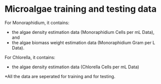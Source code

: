 # Microalgae training and testing data

For Monoraphidium, it contains:
- the algae density estimation data (Monoraphidium Cells per mL Data), and
- the algae biomass weight estimation data (Monoraphidium Gram per L Data).

For Chlorella, it contains:
- the algae density estimation data (Chlorella Cells per mL Data)

*All the data are seperated for training and for testing.
